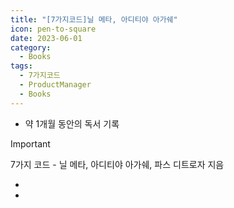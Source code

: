 ```yaml
---
title: "[7가지코드]닐 메타, 아디티야 아가쉐"
icon: pen-to-square
date: 2023-06-01
category:
  - Books
tags:
  - 7가지코드
  - ProductManager
  - Books
---
```

- 약 1개월 동안의 독서 기록

<!-- more -->

>[!important]
>7가지 코드 - 닐 메타, 아디티야 아가쉐, 파스 디트로자 지음

- 
- 
